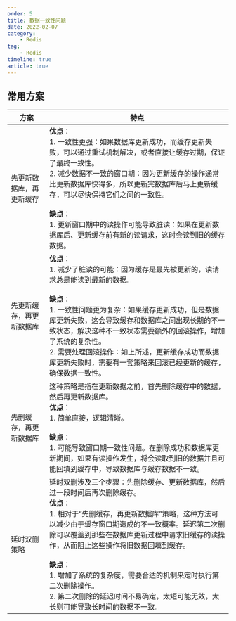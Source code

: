 ```yaml
---
order: 5
title: 数据一致性问题
date: 2022-02-07
category: 
    - Redis
tag: 
    - Redis
timeline: true
article: true
---
```


## 常用方案

| 方案                     | 特点                                                         |
| ------------------------ | ------------------------------------------------------------ |
| 先更新数据库，再更新缓存 | **优点**：<br/>1. 一致性更强：如果数据库更新成功，而缓存更新失败，可以通过重试机制解决，或者直接让缓存过期，保证了最终一致性。<br/>2. 减少数据不一致的窗口期：因为更新缓存的操作通常比更新数据库快得多，所以更新完数据库后马上更新缓存，可以尽快保持它们之间的一致性。<br/><br/>**缺点**：<br/>1. 更新窗口期中的读操作可能导致脏读：如果在更新数据库后、更新缓存前有新的读请求，这时会读到旧的缓存数据。 |
| 先更新缓存，再更新数据库 | **优点**：<br/>1. 减少了脏读的可能：因为缓存是最先被更新的，读请求总是能读到最新的数据。<br/><br/>**缺点**：<br/>1. 一致性问题更为复杂：如果缓存更新成功，但是数据库更新失败，这会导致缓存和数据库之间出现长期的不一致状态，解决这种不一致状态需要额外的回滚操作，增加了系统的复杂性。<br/>2. 需要处理回滚操作：如上所述，更新缓存成功而数据库更新失败时，需要有一套策略来回滚已经更新的缓存，确保数据一致性。 |
| 先删缓存，再更新数据库   | 这种策略是指在更新数据之前，首先删除缓存中的数据，然后再更新数据库。<br/>**优点**：<br/>1. 简单直接，逻辑清晰。<br/><br/>**缺点**：<br/>1. 可能导致窗口期一致性问题。在删除成功和数据库更新期间，如果有读操作发生，将会读取到旧的数据并且可能回填到缓存中，导致数据库与缓存数据不一致。 |
| 延时双删策略             | 延时双删涉及三个步骤：先删除缓存、更新数据库，然后过一段时间后再次删除缓存。<br/>**优点**：<br/>1. 相对于“先删缓存，再更新数据库”策略，这种方法可以减少由于缓存窗口期造成的不一致概率。延迟第二次删除可以覆盖到那些在数据库更新过程中请求旧缓存的读操作，从而阻止这些操作将旧数据回填到缓存。<br/><br/>**缺点**：<br/>1. 增加了系统的复杂度，需要合适的机制来定时执行第二次删除操作。<br/>2. 第二次删除的延迟时间不易确定，太短可能无效，太长则可能导致长时间的数据不一致。 |